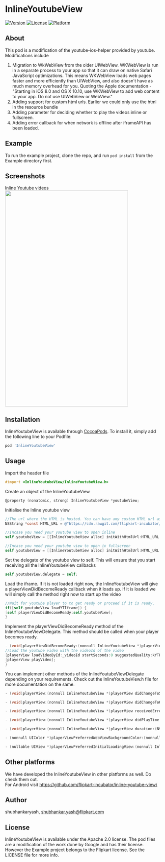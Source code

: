 # InlineYoutubeView

[![Version](https://img.shields.io/cocoapods/v/InlineYoutubeView.svg?style=flat)](http://cocoapods.org/pods/InlineYoutubeView)
[![License](https://img.shields.io/cocoapods/l/InlineYoutubeView.svg?style=flat)](http://cocoapods.org/pods/InlineYoutubeView)
[![Platform](https://img.shields.io/cocoapods/p/InlineYoutubeView.svg?style=flat)](http://cocoapods.org/pods/InlineYoutubeView)

## About
This pod is a modification of the youtube-ios-helper provided by youtube. Modifications include
1) Migration to WkWebView from the older UIWebView. WKWebView is run in a separate process to your app so that it can draw on native Safari JavaScript optimizations. This means WKWebView loads web pages faster and more efficiently than UIWebView, and also doesn't have as much memory overhead for you. Quoting the Apple documentation - "Starting in iOS 8.0 and OS X 10.10, use WKWebView to add web content to your app. Do not use UIWebView or WebView."
2) Adding support for custom html urls. Earlier we could only use the html in the resource bundle
3) Adding parameter for deciding whether to play the videos inline or fullscreen.
4) Adding error callback for when network is offline after iframeAPI has been loaded.

## Example

To run the example project, clone the repo, and run `pod install` from the Example directory first.

## Screenshots

Inline Youtube videos <br />
<img src="Screenshots/InlineYoutube.gif" width="400" height="700">



## Installation

InlineYoutubeView is available through [CocoaPods](http://cocoapods.org). To install
it, simply add the following line to your Podfile:

```ruby
pod 'InlineYoutubeView'
```

## Usage

Import the header file
```objective-c
#import <InlineYoutubeView/InlineYoutubeView.h>
```

Create an object of the InlineYoutubeView
```objective-c
@property (nonatomic, strong) InlineYoutubeView *youtubeView;
```
Initialise the Inline youtube view
```objective-c
//The url where the HTML is hosted. You can have any custom HTML url as well. So you can modify the iframe provided, upload the modified HTML file and use the url here
NSString *const HTML_URL = @"https://cdn.rawgit.com/flipkart-incubator/inline-youtube-view/60bae1a1/youtube-android/youtube_iframe_player.html";

//Incase you need your youtube view to open inline
self.youtubeView = [[InlineYoutubeView alloc] initWithHtmlUrl:HTML_URL andVideoPlayerMode:kYTPlayerModeInline];

//Incase you need your youtube view to open in fullscreen
self.youtubeView = [[InlineYoutubeView alloc] initWithHtmlUrl:HTML_URL andVideoPlayerMode:kYTPlayerModeFullScreen];
```
Set the delegate of the youtube view to self. This will ensure that you start receiving all the InlineYoutubeView callbacks
```objective-c
self.youtubeView.delegate = self;
```

Load the iframe. If it is not loaded right now, the InlineYoutubeView will give a playerViewDidBecomeReady callback when it loads up. If it is loaded we will simply call the method right now to start up the video
```objective-c
//Wait for youtube player to to get ready or proceed if it is ready.
if([self.youtubeView loadYTIframe]) {
[self playerViewDidBecomeReady:self.youtubeView];
}
```

Implement the playerViewDidBecomeReady method of the InlineYoutubeViewDelegate. This method should be called when your player becomes ready.
```objective-c
- (void)playerViewDidBecomeReady:(nonnull InlineYoutubeView *)playerView {
//Load the youtube video with the videoId of the video
[playerView loadVideoById:_videoId startSeconds:0 suggestedQuality:kYTPlaybackQualityAuto];
[playerView playVideo];
}
```

You can implement other methods of the InlineYoutubeViewDelegate depending on your requirements. Check out the InlineYoutubeView.h file for more documentation on the same.
```objective-c
- (void)playerView:(nonnull InlineYoutubeView *)playerView didChangeToState:(YTPlayerState)state;

- (void)playerView:(nonnull InlineYoutubeView *)playerView didChangeToQuality:(YTPlaybackQuality)quality;

- (void)playerView:(nonnull InlineYoutubeView *)playerView receivedError:(YTPlayerError)error ;

- (void)playerView:(nonnull InlineYoutubeView *)playerView didPlayTime:(float)playTime ;

- (void)playerView:(nonnull InlineYoutubeView *)playerView duration:(NSTimeInterval)duration ;

- (nonnull UIColor *)playerViewPreferredWebViewBackgroundColor:(nonnull InlineYoutubeView *)playerView;

- (nullable UIView *)playerViewPreferredInitialLoadingView:(nonnull InlineYoutubeView *)playerView;
```
## Other platforms

We have developed the InlineYoutubeView in other platforms as well. Do check them out. <br />
For Android visit https://github.com/flipkart-incubator/inline-youtube-view/

## Author

shubhankaryash, shubhankar.yash@flipkart.com

## License

InlineYoutubeView is available under the Apache 2.0 license. The pod files are a modification of the work done by Google and has their license. However the Example project belongs to the Flipkart license.  See the LICENSE file for more info.
